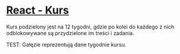 # <h1><a href="http://kursreacta.pl/" >React - Kurs</a></h1>

<p>Kurs podzielony jest na 12 tygodni, 
gdzie po kolei do każdego z nich odblokowywane są przydzielone im treści i zadania.</p>

<p>TEST: Gałęzie reprezentują dane tygodnie kursu.</p>